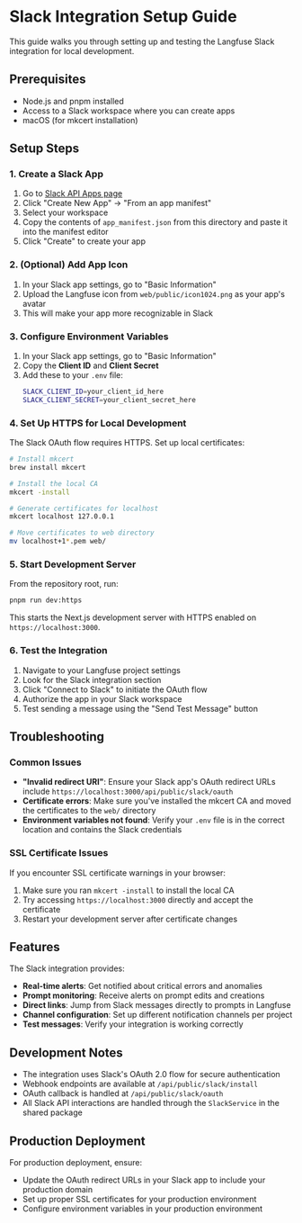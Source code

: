 # Slack Integration Setup Guide

This guide walks you through setting up and testing the Langfuse Slack integration for local development.

## Prerequisites

- Node.js and pnpm installed
- Access to a Slack workspace where you can create apps
- macOS (for mkcert installation)

## Setup Steps

### 1. Create a Slack App

1. Go to [Slack API Apps page](https://api.slack.com/apps)
2. Click "Create New App" → "From an app manifest"
3. Select your workspace
4. Copy the contents of `app_manifest.json` from this directory and paste it into the manifest editor
5. Click "Create" to create your app

### 2. (Optional) Add App Icon

1. In your Slack app settings, go to "Basic Information"
2. Upload the Langfuse icon from `web/public/icon1024.png` as your app's avatar
3. This will make your app more recognizable in Slack

### 3. Configure Environment Variables

1. In your Slack app settings, go to "Basic Information"
2. Copy the **Client ID** and **Client Secret**
3. Add these to your `.env` file:
   ```bash
   SLACK_CLIENT_ID=your_client_id_here
   SLACK_CLIENT_SECRET=your_client_secret_here
   ```

### 4. Set Up HTTPS for Local Development

The Slack OAuth flow requires HTTPS. Set up local certificates:

```bash
# Install mkcert
brew install mkcert

# Install the local CA
mkcert -install

# Generate certificates for localhost
mkcert localhost 127.0.0.1

# Move certificates to web directory
mv localhost+1*.pem web/
```

### 5. Start Development Server

From the repository root, run:

```bash
pnpm run dev:https
```

This starts the Next.js development server with HTTPS enabled on `https://localhost:3000`.

### 6. Test the Integration

1. Navigate to your Langfuse project settings
2. Look for the Slack integration section
3. Click "Connect to Slack" to initiate the OAuth flow
4. Authorize the app in your Slack workspace
5. Test sending a message using the "Send Test Message" button

## Troubleshooting

### Common Issues

- **"Invalid redirect URI"**: Ensure your Slack app's OAuth redirect URLs include `https://localhost:3000/api/public/slack/oauth`
- **Certificate errors**: Make sure you've installed the mkcert CA and moved the certificates to the `web/` directory
- **Environment variables not found**: Verify your `.env` file is in the correct location and contains the Slack credentials

### SSL Certificate Issues

If you encounter SSL certificate warnings in your browser:

1. Make sure you ran `mkcert -install` to install the local CA
2. Try accessing `https://localhost:3000` directly and accept the certificate
3. Restart your development server after certificate changes

## Features

The Slack integration provides:

- **Real-time alerts**: Get notified about critical errors and anomalies
- **Prompt monitoring**: Receive alerts on prompt edits and creations
- **Direct links**: Jump from Slack messages directly to prompts in Langfuse
- **Channel configuration**: Set up different notification channels per project
- **Test messages**: Verify your integration is working correctly

## Development Notes

- The integration uses Slack's OAuth 2.0 flow for secure authentication
- Webhook endpoints are available at `/api/public/slack/install`
- OAuth callback is handled at `/api/public/slack/oauth`
- All Slack API interactions are handled through the `SlackService` in the shared package

## Production Deployment

For production deployment, ensure:

- Update the OAuth redirect URLs in your Slack app to include your production domain
- Set up proper SSL certificates for your production environment
- Configure environment variables in your production environment
